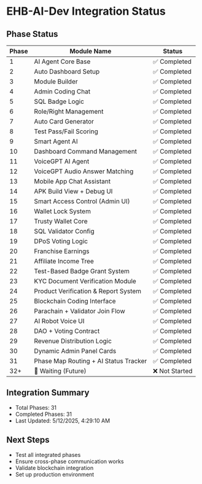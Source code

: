 # EHB-AI-Dev Integration Status

## Phase Status

| Phase | Module Name | Status |
|-------|------------|--------|
| 1 | AI Agent Core Base | ✅ Completed |
| 2 | Auto Dashboard Setup | ✅ Completed |
| 3 | Module Builder | ✅ Completed |
| 4 | Admin Coding Chat | ✅ Completed |
| 5 | SQL Badge Logic | ✅ Completed |
| 6 | Role/Right Management | ✅ Completed |
| 7 | Auto Card Generator | ✅ Completed |
| 8 | Test Pass/Fail Scoring | ✅ Completed |
| 9 | Smart Agent AI | ✅ Completed |
| 10 | Dashboard Command Management | ✅ Completed |
| 11 | VoiceGPT AI Agent | ✅ Completed |
| 12 | VoiceGPT Audio Answer Matching | ✅ Completed |
| 13 | Mobile App Chat Assistant | ✅ Completed |
| 14 | APK Build View + Debug UI | ✅ Completed |
| 15 | Smart Access Control (Admin UI) | ✅ Completed |
| 16 | Wallet Lock System | ✅ Completed |
| 17 | Trusty Wallet Core | ✅ Completed |
| 18 | SQL Validator Config | ✅ Completed |
| 19 | DPoS Voting Logic | ✅ Completed |
| 20 | Franchise Earnings | ✅ Completed |
| 21 | Affiliate Income Tree | ✅ Completed |
| 22 | Test-Based Badge Grant System | ✅ Completed |
| 23 | KYC Document Verification Module | ✅ Completed |
| 24 | Product Verification & Report System | ✅ Completed |
| 25 | Blockchain Coding Interface | ✅ Completed |
| 26 | Parachain + Validator Join Flow | ✅ Completed |
| 27 | AI Robot Voice UI | ✅ Completed |
| 28 | DAO + Voting Contract | ✅ Completed |
| 29 | Revenue Distribution Logic | ✅ Completed |
| 30 | Dynamic Admin Panel Cards | ✅ Completed |
| 31 | Phase Map Routing + AI Status Tracker | ✅ Completed |
| 32+ | 🔄 Waiting (Future) | ❌ Not Started |

## Integration Summary

- Total Phases: 31
- Completed Phases: 31
- Last Updated: 5/12/2025, 4:29:10 AM

## Next Steps

- Test all integrated phases
- Ensure cross-phase communication works
- Validate blockchain integration
- Set up production environment

